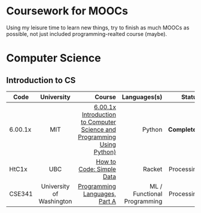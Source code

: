 # Coursework for MOOCs

Using my leisure time to learn new things, try to finish as much MOOCs as possible, not just included programming-realted course (maybe).

# Computer Science

## Introduction to CS

| Code        | University    | Course           | Languages(s)     | Status   |
| ------------- |:-------------:| -------------:| -------------:|-------------:|
| 6.00.1x       | MIT           | [6.00.1x Introduction to Computer Science and Programming Using Python)](https://www.edx.org/course/introduction-to-computer-science-and-programming-using-python-0) | Python | **Completed** |
| HtC1x         | UBC           | [How to Code: Simple Data](https://www.edx.org/course/how-code-simple-data-ubcx-htc1x) | Racket | Processing |
| CSE341         | University of Washington           | [Programming Languages, Part A](https://www.coursera.org/learn/programming-languages) | ML / Functional Programming | Processing |